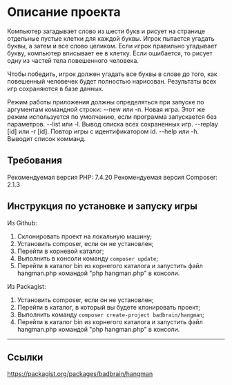 # Описание проекта

Компьютер загадывает слово из шести букв и рисует на странице отдельные пустые клетки для каждой буквы. Игрок пытается угадать буквы, а затем и все слово целиком. Если игрок правильно угадывает букву, компьютер вписывает ее в клетку. Если ошибается, то рисует одну из частей тела повешенного человека.


Чтобы победить, игрок должен угадать все буквы в слове до того, как повешенный человечек будет полностью нарисован. Результаты всех игр сохраняются в базе данных.


Режим работы приложения должны определяться при запуске по аргументам командной строки:
--new или -n. Новая игра. Этот же режим используется по умолчанию, если программа запускается без параметров.
--list или -l. Вывод списка всех сохраненных игр.
--replay [id] или -r [id]. Повтор игры с идентификатором id.
--help или -h. Выводит список комманд.

## Требования

Рекомендуемая версия PHP: 7.4.20
Рекомендуемая версия Composer: 2.1.3


## Инструкция по установке и запуску игры

Из Github:

1. Склонировать проект на локальную машину;
2. Установить composer, если он не установлен;
3. Перейти в корневой каталог;
4. Выполнить в консоли команду `composer update`;
5. Перейти в каталог bin из корнегого каталога и запустить файл hangman.php командой "php hangman.php" в консоли.

Из Packagist:

1. Установить composer, если он не установлен;
2. Перейти в каталог, в который вы будете клонировать проект;
3. Выполнить команду `composer create-project badbrain/hangman`;
4. Перейти в каталог bin из корнегого каталога и запустить файл hangman.php командой "php hangman.php" в консоли.

* * *

## Ссылки
https://packagist.org/packages/badbrain/hangman